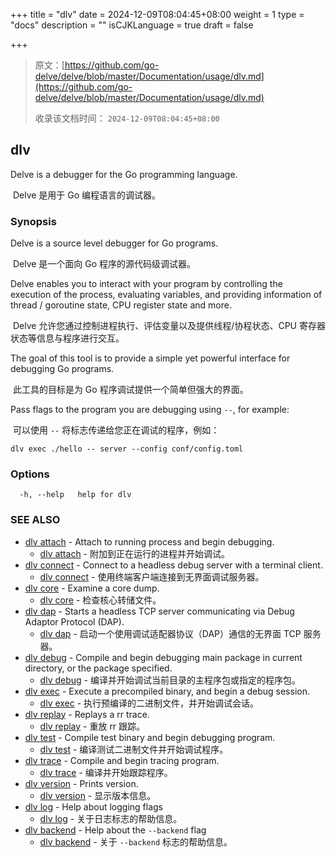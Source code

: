 +++
title = "dlv"
date = 2024-12-09T08:04:45+08:00
weight = 1
type = "docs"
description = ""
isCJKLanguage = true
draft = false

+++

> 原文：[https://github.com/go-delve/delve/blob/master/Documentation/usage/dlv.md](https://github.com/go-delve/delve/blob/master/Documentation/usage/dlv.md)
>
> 收录该文档时间： `2024-12-09T08:04:45+08:00`

## dlv



Delve is a debugger for the Go programming language.

​	Delve 是用于 Go 编程语言的调试器。

### Synopsis



Delve is a source level debugger for Go programs.

​	Delve 是一个面向 Go 程序的源代码级调试器。

Delve enables you to interact with your program by controlling the execution of the process, evaluating variables, and providing information of thread / goroutine state, CPU register state and more.

​	Delve 允许您通过控制进程执行、评估变量以及提供线程/协程状态、CPU 寄存器状态等信息与程序进行交互。

The goal of this tool is to provide a simple yet powerful interface for debugging Go programs.

​	此工具的目标是为 Go 程序调试提供一个简单但强大的界面。

Pass flags to the program you are debugging using `--`, for example:

​	可以使用 `--` 将标志传递给您正在调试的程序，例如：

```
dlv exec ./hello -- server --config conf/config.toml
```

### Options



```
  -h, --help   help for dlv
```



### SEE ALSO



- [dlv attach](https://github.com/go-delve/delve/blob/master/Documentation/usage/dlv_attach.md) - Attach to running process and begin debugging.
  - [dlv attach](https://github.com/go-delve/delve/blob/master/Documentation/usage/dlv_attach.md) - 附加到正在运行的进程并开始调试。
- [dlv connect](https://github.com/go-delve/delve/blob/master/Documentation/usage/dlv_connect.md) - Connect to a headless debug server with a terminal client.
  - [dlv connect](https://github.com/go-delve/delve/blob/master/Documentation/usage/dlv_connect.md) - 使用终端客户端连接到无界面调试服务器。
- [dlv core](https://github.com/go-delve/delve/blob/master/Documentation/usage/dlv_core.md) - Examine a core dump.
  - [dlv core](https://github.com/go-delve/delve/blob/master/Documentation/usage/dlv_core.md) - 检查核心转储文件。
- [dlv dap](https://github.com/go-delve/delve/blob/master/Documentation/usage/dlv_dap.md) - Starts a headless TCP server communicating via Debug Adaptor Protocol (DAP).
  - [dlv dap](https://github.com/go-delve/delve/blob/master/Documentation/usage/dlv_dap.md) - 启动一个使用调试适配器协议（DAP）通信的无界面 TCP 服务器。
- [dlv debug](https://github.com/go-delve/delve/blob/master/Documentation/usage/dlv_debug.md) - Compile and begin debugging main package in current directory, or the package specified.
  - [dlv debug](https://github.com/go-delve/delve/blob/master/Documentation/usage/dlv_debug.md) - 编译并开始调试当前目录的主程序包或指定的程序包。
- [dlv exec](https://github.com/go-delve/delve/blob/master/Documentation/usage/dlv_exec.md) - Execute a precompiled binary, and begin a debug session.
  - [dlv exec](https://github.com/go-delve/delve/blob/master/Documentation/usage/dlv_exec.md) - 执行预编译的二进制文件，并开始调试会话。
- [dlv replay](https://github.com/go-delve/delve/blob/master/Documentation/usage/dlv_replay.md) - Replays a rr trace.
  - [dlv replay](https://github.com/go-delve/delve/blob/master/Documentation/usage/dlv_replay.md) - 重放 rr 跟踪。
- [dlv test](https://github.com/go-delve/delve/blob/master/Documentation/usage/dlv_test.md) - Compile test binary and begin debugging program.
  - [dlv test](https://github.com/go-delve/delve/blob/master/Documentation/usage/dlv_test.md) - 编译测试二进制文件并开始调试程序。
- [dlv trace](https://github.com/go-delve/delve/blob/master/Documentation/usage/dlv_trace.md) - Compile and begin tracing program.
  - [dlv trace](https://github.com/go-delve/delve/blob/master/Documentation/usage/dlv_trace.md) - 编译并开始跟踪程序。
- [dlv version](https://github.com/go-delve/delve/blob/master/Documentation/usage/dlv_version.md) - Prints version.
  - [dlv version](https://github.com/go-delve/delve/blob/master/Documentation/usage/dlv_version.md) - 显示版本信息。
- [dlv log](https://github.com/go-delve/delve/blob/master/Documentation/usage/dlv_log.md) - Help about logging flags
  - [dlv log](https://github.com/go-delve/delve/blob/master/Documentation/usage/dlv_log.md) - 关于日志标志的帮助信息。
- [dlv backend](https://github.com/go-delve/delve/blob/master/Documentation/usage/dlv_backend.md) - Help about the `--backend` flag
  - [dlv backend](https://github.com/go-delve/delve/blob/master/Documentation/usage/dlv_backend.md) - 关于 `--backend` 标志的帮助信息。